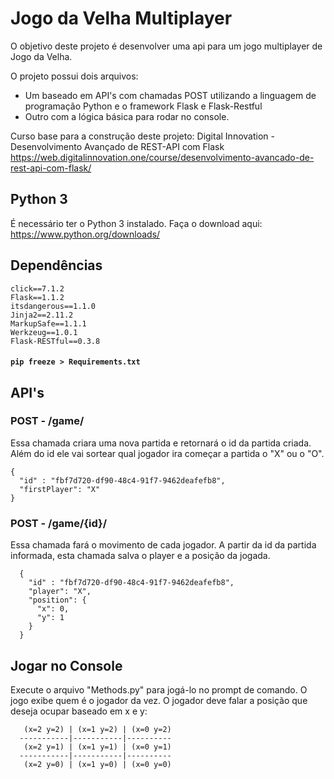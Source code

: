 # Jogo da Velha Multiplayer

O objetivo deste projeto é desenvolver uma api para um jogo multiplayer de Jogo da Velha.

O projeto possui dois arquivos:
  - Um baseado em API's com chamadas POST utilizando a linguagem de programação Python e o framework Flask e Flask-Restful
  - Outro com a lógica básica para rodar no console.

Curso base para a construção deste projeto:
Digital Innovation - Desenvolvimento Avançado de REST-API com Flask
https://web.digitalinnovation.one/course/desenvolvimento-avancado-de-rest-api-com-flask/

## Python 3

É necessário ter o Python 3 instalado. Faça o download aqui: https://www.python.org/downloads/

## Dependências

    click==7.1.2
    Flask==1.1.2
    itsdangerous==1.1.0
    Jinja2==2.11.2
    MarkupSafe==1.1.1
    Werkzeug==1.0.1
    Flask-RESTful==0.3.8
    
#### `pip freeze > Requirements.txt`

## API's

### POST - /game/
Essa chamada criara uma nova partida e retornará o id da partida criada. 
Além do id ele vai sortear qual jogador ira começar a partida o "X" ou o "O".

    {
      "id" : "fbf7d720-df90-48c4-91f7-9462deafefb8",
      "firstPlayer": "X"
    }


### POST - /game/{id}/
Essa chamada fará o movimento de cada jogador.
A partir da id da partida informada, esta chamada salva o player e a posição da jogada.

      {
        "id" : "fbf7d720-df90-48c4-91f7-9462deafefb8",
        "player": "X",
        "position": {
          "x": 0,
          "y": 1
        }
      }

## Jogar no Console
Execute o arquivo "Methods.py" para jogá-lo no prompt de comando. 
O jogo exibe quem é o jogador da vez.
O jogador deve falar a posição que deseja ocupar baseado em x e y:

       (x=2 y=2) | (x=1 y=2) | (x=0 y=2)
      -----------|-----------|----------
       (x=2 y=1) | (x=1 y=1) | (x=0 y=1)
      -----------|-----------|----------
       (x=2 y=0) | (x=1 y=0) | (x=0 y=0)
